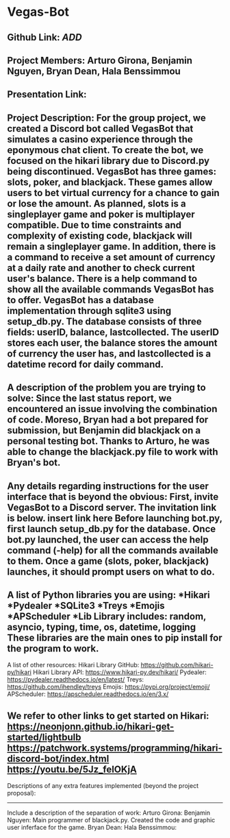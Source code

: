 # Vegas-Bot

Github Link:
*ADD*
-----
Project Members:
Arturo Girona,
Benjamin Nguyen,
Bryan Dean,
Hala Benssimmou
-----
Presentation Link:
-----
Project Description:
For the group project, we created a Discord bot called VegasBot that simulates a casino experience through the eponymous chat client. To create the bot, we focused on the hikari library due to Discord.py being discontinued.
VegasBot has three games: slots, poker, and blackjack. These games allow users to bet virtual currency for a chance to gain or lose the amount. As planned, slots is a singleplayer game and poker is multiplayer compatible. Due to time constraints and complexity of existing code, blackjack will remain a singleplayer game.
In addition, there is a command to receive a set amount of currency at a daily rate and another to check current user's balance.
There is a help command to show all the available commands VegasBot has to offer.
VegasBot has a database implementation through sqlite3 using setup_db.py. The database consists of three fields: userID, balance, lastcollected. The userID stores each user, the balance stores the amount of currency the user has, and lastcollected is a datetime record for daily command.
-----
A description of the problem you are trying to solve:
Since the last status report, we encountered an issue involving the combination of code. Moreso, Bryan had a bot prepared for submission, but Benjamin did blackjack on a personal testing bot. Thanks to Arturo, he was able to change the blackjack.py file to work with Bryan's bot.
-----
Any details regarding instructions for the user interface that is beyond the obvious:
First, invite VegasBot to a Discord server. The invitation link is below.
insert link here
Before launching bot.py, first launch setup_db.py for the database.
Once bot.py launched, the user can access the help command (-help) for all the commands available to them.
Once a game (slots, poker, blackjack) launches, it should prompt users on what to do.
-----
A list of Python libraries you are using:
*Hikari
*Pydealer
*SQLite3
*Treys
*Emojis
*APScheduler
*Lib Library includes: random, asyncio, typing, time, os, datetime, logging
These libraries are the main ones to pip install for the program to work.
-----
A list of other resources:
Hikari Library GitHub: https://github.com/hikari-py/hikari
Hikari Library API: https://www.hikari-py.dev/hikari/
Pydealer: https://pydealer.readthedocs.io/en/latest/
Treys: https://github.com/ihendley/treys
Emojis: https://pypi.org/project/emoji/
APScheduler: https://apscheduler.readthedocs.io/en/3.x/

We refer to other links to get started on Hikari:
https://neonjonn.github.io/hikari-get-started/lightbulb
https://patchwork.systems/programming/hikari-discord-bot/index.html
https://youtu.be/5Jz_feIOKjA
-----
Descriptions of any extra features implemented (beyond the project proposal):

-----
Include a description of the separation of work:
Arturo Girona:
Benjamin Nguyen: Main programmer of blackjack.py. Created the code and graphic user inferface for the game.
Bryan Dean:
Hala Benssimmou:
